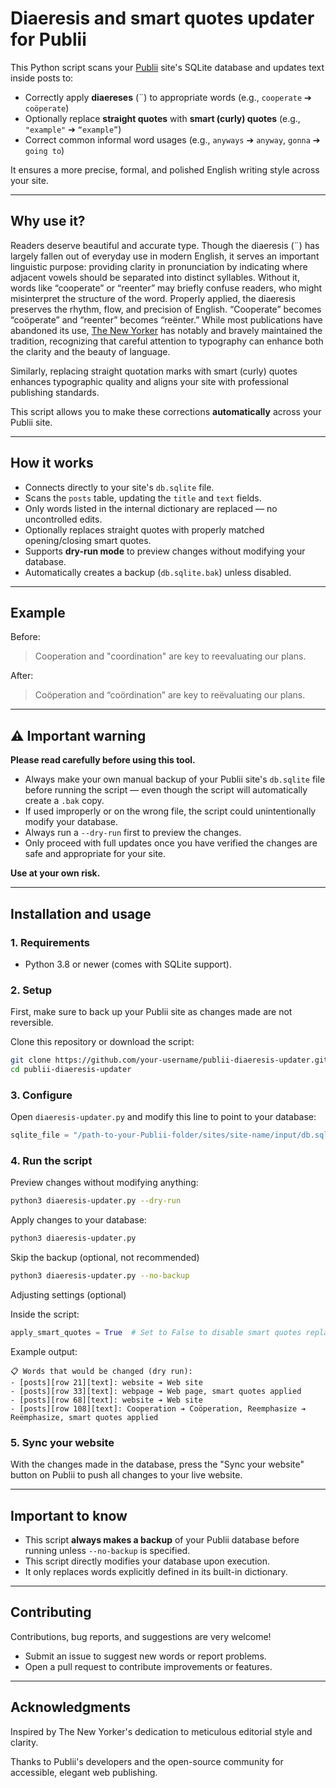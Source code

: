 # Diaeresis and smart quotes updater for Publii

This Python script scans your [Publii](https://getpublii.com/) site's SQLite database and updates text inside posts to:

- Correctly apply **diaereses** (¨) to appropriate words (e.g., `cooperate` ➔ `coöperate`)
- Optionally replace **straight quotes** with **smart (curly) quotes** (e.g., `"example"` ➔ `“example”`)
- Correct common informal word usages (e.g., `anyways` ➔ `anyway`, `gonna` ➔ `going to`)

It ensures a more precise, formal, and polished English writing style across your site.

---

## Why use it?

Readers deserve beautiful and accurate type. Though the diaeresis (¨) has largely fallen out of everyday use in modern English, it serves an important linguistic purpose: providing clarity in pronunciation by indicating where adjacent vowels should be separated into distinct syllables. Without it, words like “cooperate” or “reenter” may briefly confuse readers, who might misinterpret the structure of the word. Properly applied, the diaeresis preserves the rhythm, flow, and precision of English. “Cooperate” becomes “coöperate” and “reenter” becomes “reënter.” While most publications have abandoned its use, [The New Yorker](https://www.newyorker.com) has notably and bravely maintained the tradition, recognizing that careful attention to typography can enhance both the clarity and the beauty of language.

Similarly, replacing straight quotation marks with smart (curly) quotes enhances typographic quality and aligns your site with professional publishing standards.

This script allows you to make these corrections **automatically** across your Publii site.

---

## How it works

- Connects directly to your site's `db.sqlite` file.
- Scans the `posts` table, updating the `title` and `text` fields.
- Only words listed in the internal dictionary are replaced — no uncontrolled edits.
- Optionally replaces straight quotes with properly matched opening/closing smart quotes.
- Supports **dry-run mode** to preview changes without modifying your database.
- Automatically creates a backup (`db.sqlite.bak`) unless disabled.

---

## Example

Before:

> Cooperation and "coordination" are key to reevaluating our plans.

After:

> Coöperation and “coördination” are key to reëvaluating our plans.

---

## ⚠️ Important warning

**Please read carefully before using this tool.**

- Always make your own manual backup of your Publii site's `db.sqlite` file before running the script — even though the script will automatically create a `.bak` copy.
- If used improperly or on the wrong file, the script could unintentionally modify your database.
- Always run a `--dry-run` first to preview the changes.
- Only proceed with full updates once you have verified the changes are safe and appropriate for your site.

**Use at your own risk.**

---

## Installation and usage

### 1. Requirements

- Python 3.8 or newer (comes with SQLite support).

### 2. Setup

First, make sure to back up your Publii site as changes made are not reversible.

Clone this repository or download the script:

```bash
git clone https://github.com/your-username/publii-diaeresis-updater.git
cd publii-diaeresis-updater
```

### 3. Configure

Open `diaeresis-updater.py` and modify this line to point to your database:

```python
sqlite_file = "/path-to-your-Publii-folder/sites/site-name/input/db.sqlite"
```

### 4. Run the script

Preview changes without modifying anything:

```bash
python3 diaeresis-updater.py --dry-run
```

Apply changes to your database:

```bash
python3 diaeresis-updater.py
```

Skip the backup (optional, not recommended)

```bash
python3 diaeresis-updater.py --no-backup
```

Adjusting settings (optional)

Inside the script:

```python
apply_smart_quotes = True  # Set to False to disable smart quotes replacement
```

Example output:

```
📋 Words that would be changed (dry run):
- [posts][row 21][text]: website ➔ Web site
- [posts][row 33][text]: webpage ➔ Web page, smart quotes applied
- [posts][row 68][text]: website ➔ Web site
- [posts][row 108][text]: Cooperation ➔ Coöperation, Reemphasize ➔ Reëmphasize, smart quotes applied
```

### 5. Sync your website

With the changes made in the database, press the "Sync your website" button on Publii to push all changes to your live website.

---

## Important to know

- This script **always makes a backup** of your Publii database before running unless `--no-backup` is specified.
- This script directly modifies your database upon execution.
- It only replaces words explicitly defined in its built-in dictionary.

---

## Contributing

Contributions, bug reports, and suggestions are very welcome!

- Submit an issue to suggest new words or report problems.
- Open a pull request to contribute improvements or features.


---

## Acknowledgments

Inspired by The New Yorker's dedication to meticulous editorial style and clarity.

Thanks to Publii's developers and the open-source community for accessible, elegant web publishing.
